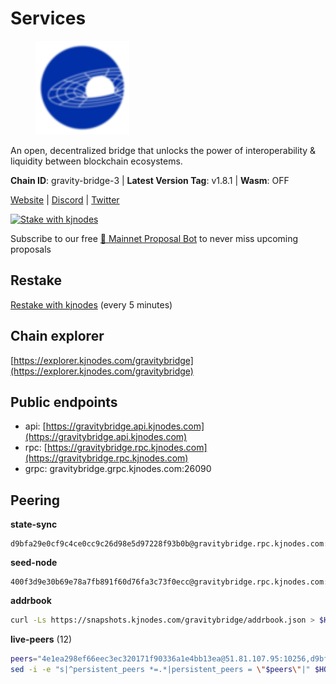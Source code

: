 # Services

<figure><img src="https://raw.githubusercontent.com/kj89/cosmos-images/main/logos/gravitybridge.png" width="150" alt=""><figcaption></figcaption></figure>

An open, decentralized bridge that unlocks the power of  interoperability & liquidity between blockchain ecosystems.

**Chain ID**: gravity-bridge-3 | **Latest Version Tag**: v1.8.1 | **Wasm**: OFF

[Website](https://www.gravitybridge.net) | [Discord](https://discord.gg/ARV8dTSjAk) | [Twitter](https://twitter.com/gravity_bridge)

[![Stake with kjnodes](https://i.ibb.co/cr44Q8j/button-stake-with-kjnodes.png)](https://restake.app/gravitybridge/gravityvaloper1nw3uavthnjwsgrrjzav2wdg9m0pw7k4fc7hvlz)

Subscribe to our free [🤖 Mainnet Proposal Bot](https://t.me/kjnodes_proposal_bot) to never miss upcoming proposals

## Restake

[Restake with kjnodes](https://restake.app/gravitybridge/gravityvaloper1nw3uavthnjwsgrrjzav2wdg9m0pw7k4fc7hvlz) (every 5 minutes)
## Chain explorer
[https://explorer.kjnodes.com/gravitybridge](https://explorer.kjnodes.com/gravitybridge)

## Public endpoints

* api: [https://gravitybridge.api.kjnodes.com](https://gravitybridge.api.kjnodes.com)
* rpc: [https://gravitybridge.rpc.kjnodes.com](https://gravitybridge.rpc.kjnodes.com)
* grpc: gravitybridge.grpc.kjnodes.com:26090

## Peering

**state-sync**

```text
d9bfa29e0cf9c4ce0cc9c26d98e5d97228f93b0b@gravitybridge.rpc.kjnodes.com:26656
```

**seed-node**

```text
400f3d9e30b69e78a7fb891f60d76fa3c73f0ecc@gravitybridge.rpc.kjnodes.com:26659
```

**addrbook**
```bash
curl -Ls https://snapshots.kjnodes.com/gravitybridge/addrbook.json > $HOME/.gravity/config/addrbook.json
```

**live-peers** (12)
```bash
peers="4e1ea298ef66eec3ec320171f90336a1e4bb13ea@51.81.107.95:10256,d9bfa29e0cf9c4ce0cc9c26d98e5d97228f93b0b@65.109.88.38:26656,4bebde6a1b2907bd3cc167d2802b909770cbfda1@137.184.197.230:26656,70ff1535443969705182c9473cc66773fbc12c09@15.235.13.145:26656,ddf8f9ff250f760228c667d256d16ed4f1880c27@65.109.43.75:27010,bfd8af9f3af0d9d48d5eb53eacb6862e6eca932b@195.201.202.39:26656,5ad3fe86b1214e1f5c897d23a2863fb46bdfc1f7@185.16.38.165:14256,a2b2723dffd2dc3a8e5ea727f60c3eca3a07c6f5@80.64.208.80:26656,b2608e51a520866a91637ca3b354903bc5b46bfa@137.184.214.71:26656,a9e9c67632880147aad2517c9ee19cac6d9d052e@193.17.92.212:26656,7ec5a1fe29feebb8ff632ebe2a4e3f70586e2adc@65.108.232.134:33656,86ff529c8f72b79f16d7ccd75173469c149ca8af@159.65.235.26:26656"
sed -i -e "s|^persistent_peers *=.*|persistent_peers = \"$peers\"|" $HOME/.gravity/config/config.toml
```
